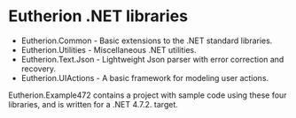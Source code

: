 # Eutherion .NET libraries

* Eutherion.Common - Basic extensions to the .NET standard libraries.
* Eutherion.Utilities - Miscellaneous .NET utilities.
* Eutherion.Text.Json - Lightweight Json parser with error correction and recovery.
* Eutherion.UIActions - A basic framework for modeling user actions.

Eutherion.Example472 contains a project with sample code using these four libraries, and is written for a .NET 4.7.2. target.
